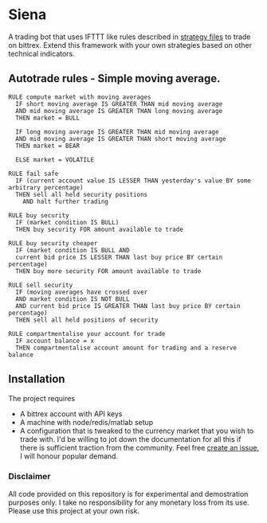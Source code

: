 # Siena
A trading bot that uses IFTTT like rules described in [strategy files](https://github.com/rohitm/siena/tree/master/src/strategy) to trade on bittrex. Extend this framework with your own strategies based on other technical indicators.

## Autotrade rules - Simple moving average.

```
RULE compute market with moving averages
  IF short moving average IS GREATER THAN mid moving average
  AND mid moving average IS GREATER THAN long moving average
  THEN market = BULL

  IF long moving average IS GREATER THAN mid moving average
  AND mid moving average IS GREATER THAN short moving average
  THEN market = BEAR

  ELSE market = VOLATILE

RULE fail safe
  IF (current account value IS LESSER THAN yesterday's value BY some arbitrary percentage)
  THEN sell all held security positions 
    AND halt further trading

RULE buy security
  IF (market condition IS BULL)
  THEN buy security FOR amount available to trade

RULE buy security cheaper
  IF (market condition IS BULL AND
  current bid price IS LESSER THAN last buy price BY certain percentage)
  THEN buy more security FOR amount available to trade

RULE sell security
  IF (moving averages have crossed over  
  AND market condition IS NOT BULL
  AND current bid price IS GREATER THAN last buy price BY certain percentage)
  THEN sell all held positions of security

RULE compartmentalise your account for trade
  IF account balance = x
  THEN compartmentalise account amount for trading and a reserve balance
```

## Installation 
The project requires 
- A bittrex account with API keys
- A machine with node/redis/matlab setup
- A configuration that is tweaked to the currency market that you wish to trade with.
I'd be willing to jot down the documentation for all this if there is sufficient traction from the community. Feel free [create an issue](https://github.com/rohitm/siena/issues), I will honour popular demand.

### Disclaimer
All code provided on this repository is for experimental and demostration purposes only. I take no responsibility for any monetary loss from its use. Please use this project at your own risk.
